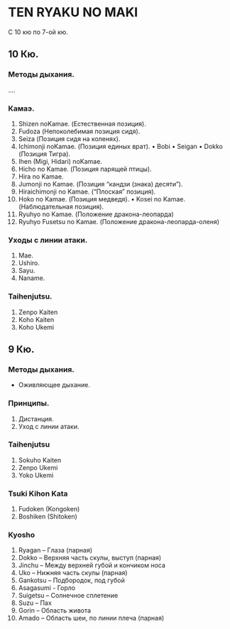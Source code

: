 # TEN RYAKU NO MAKI 
C 10 кю по 7-ой кю.

## 10 Кю. 

### Методы дыхания.
....

### Камаэ.
1. Shizen noKamae. (Естественная позиция).
2. Fudoza (Непоколебимая позиция сидя). 
3. Seiza (Позиция сидя на коленях).
4. Ichimonji noKamae. (Позиция единых врат).
    • Bobi
    • Seigan
    • Dokko (Позиция Тигра).
5. Ihen (Migi, Hidari) noKamae.
6. Hicho no Kamae. (Позиция парящей птицы).
7. Hira no Kamae.
8. Jumonji no Kamae. (Позиция “кандзи (знака) десяти”).
9. Hiraichimonji no Kamae. (“Плоская” позиция).
10. Hoko no Kamae. (Позиция медведя).
    • Kosei no Kamae. (Наблюдательная позиция). 
11. Ryuhyo no Kamae. (Положение дракона-леопарда)
12. Ryuhyo Fusetsu no Kamae. (Положение дракона-леопарда-оленя)

### Уходы с линии атаки.
1. Mae.
2. Ushiro.
3. Sayu.
4. Naname.

### Taihenjutsu.
1. Zenpo Kaiten
2. Koho Kaiten 
3. Koho Ukemi

## 9 Кю.

### Методы дыхания.
* Оживляющее дыхание. 

### Принципы.
1. Дистанция.
2. Уход с линии атаки.

### Taihenjutsu
1. Sokuho Kaiten
2. Zenpo Ukemi
3. Yoko Ukemi

### Tsuki Kihon Kata
1. Fudoken (Kongoken)  
2. Boshiken (Shitoken)

### Kyosho
1. Ryagan – Глаза (парная)
2. Dokko – Верхняя часть скулы, выступ (парная)
3. Jinchu – Между верхней губой и кончиком носа
4. Uko –  Нижняя часть скулы (парная)
5. Gankotsu – Подбородок, под губой
6. Asagasumi - Горло
7. Suigetsu – Солнечное сплетение
8. Suzu – Пах
9. Gorin – Область живота
10. Amado – Область шеи, по линии плеча (парная)